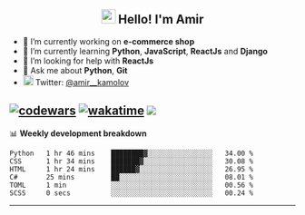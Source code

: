 <h2 align="center"><img src="https://media.giphy.com/media/hvRJCLFzcasrR4ia7z/giphy.gif" width="25px"> Hello! I'm Amir</h2>

- 🔭 I’m currently working on **e-commerce shop**
- 🌱 I’m currently learning **Python**, **JavaScript**, **ReactJs** and **Django**
- 🤔 I’m looking for help with **ReactJs**
- 💬 Ask me about **Python**, **Git**
- <img alt="Amir Kamolov | Twitter" width="18px" src="https://raw.githubusercontent.com/peterthehan/peterthehan/master/assets/twitter.svg" /> Twitter: [@amir__kamolov ](https://twitter.com/amir__kamolov)

[![codewars](https://www.codewars.com/users/Kamolov%20Amir/badges/micro)](https://www.codewars.com/users/Kamolov%20Amir)
[![wakatime](https://wakatime.com/badge/user/12da36de-2fca-4ef2-bb44-ec10c4750b61.svg)](https://wakatime.com/@12da36de-2fca-4ef2-bb44-ec10c4750b61)
![](https://komarev.com/ghpvc/?username=Amir0715&style=flat-square)
---

📊 **Weekly development breakdown**
<!--START_SECTION:waka-->

```text
Python   1 hr 46 mins    ████████▓░░░░░░░░░░░░░░░░   34.00 %
CSS      1 hr 34 mins    ███████▓░░░░░░░░░░░░░░░░░   30.08 %
HTML     1 hr 24 mins    ██████▓░░░░░░░░░░░░░░░░░░   26.95 %
C#       25 mins         ██░░░░░░░░░░░░░░░░░░░░░░░   08.01 %
TOML     1 min           ░░░░░░░░░░░░░░░░░░░░░░░░░   00.56 %
SCSS     0 secs          ░░░░░░░░░░░░░░░░░░░░░░░░░   00.24 %
```

<!--END_SECTION:waka-->

---
